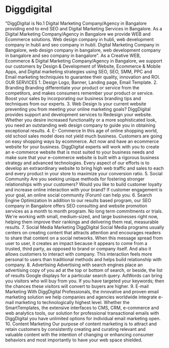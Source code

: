 # Diggdigital
"DiggDigital is No.1 Digital Marketing Company/Agency in Bangalore providing end to end SEO and Digital Marketing Services in Bangalore. As a Digital Marketing Company/Agency in Bangalore we provide WEB and Ecommerce solutions. Web design company in hubli, web development company in hubli and seo company in hubli. Digital Marketing Company in Bangalore, web design company in bangalore, web development company in bangalore and seo company in bangalore". As a Creative WEB, Ecommerce &amp; Digital Marketing Company/Agency in Bangalore, we support our customers by Design &amp; Development of Website, Ecommerce &amp; Mobile Apps, and Digital marketing strategies using SEO, SEO, SMM, PPC and Email marketing techniquies to guarantee their quality, innovation and ROI. OUR SERVICES 1. Design Logo, Banner, Landing page, Email Template. 2. Branding Branding differentiate your product or service from the competitors, and makes consumers remember your product or service. Boost your sales by incorporating our business branding tips and techniques from our experts. 3. Web Design Is your current website preventing you from meeting your online marketing goals? DiggDigital provides support and development services to Redesign your website. Whether you desire increased functionality or a more sophisticated look, you need an outstanding web design company to guide you in obtaining exceptional results. 4. E- Commerce In this age of online shopping world, old school sales model does not yield much business. Customers are going on easy shopping ways by ecommerce. Act now and have an ecommerce website for your business. DiggDigital experts will work with you to create an e-commerce website that is most suited to your business needs and make sure that your e-commerce website is built with a rigorous business strategy and advanced technologies. Every aspect of our efforts is to develop an extraordinary website to bring high web traffic and sales to each and every product in your store to maximize your conversion ratio. 5. Social Community Are you seeking unique methods for fostering stronger relationships with your customers? Would you like to build customer loyalty and increase online interaction with your brand? If customer engagement is your goal, an online social community (Forum) can help you. 6. Search Engine Optimization In addition to our results based program, our SEO company in Bangalore offers SEO consulting and website promotion services as a month to month program. No long term commitments or trials. We're working with small, medium-sized, and large businesses right now, helping them improve their rankings and delivering them real, measurable results. 7. Social Media Marketing DiggDigital Social Media programs usually centers on creating content that attracts attention and encourages readers to share that content on a social networks. When this message spread from user to user, it creates an impact because it appears to come from a trusted, third party, as opposed to brand or company itself. And also it allows customers to interact with company. This interaction feels more personal to users than traditional methods and helps build relationship with company. 8. Advertising Advertising with search engines place an advertising copy of you ad at the top or bottom of search, or beside, the list of results Google displays for a particular search query. AdWords can bring you visitors who will buy from you. If you have targeted your keywords; then the chances these visitors will convert to buyers are higher. 9. E-mail Marketing With DiggDigital Professionals, the innovative and proven email marketing solution we help companies and agencies worldwide integrate e-mail marketing to technologically highest level. Whether the SmartTemplates, the extensive interfaces to CMS, CRM, e-commerce and web analytics tools, our solution for professional transactional emails with DiggDigital you have unlimited options for individual email marketing open. 10. Content Marketing Our purpose of content marketing is to attract and retain customers by consistently creating and curating relevant and valuable content with the intention of changing or enhancing consumer behaviors and most importantly to have your web space shielded.
